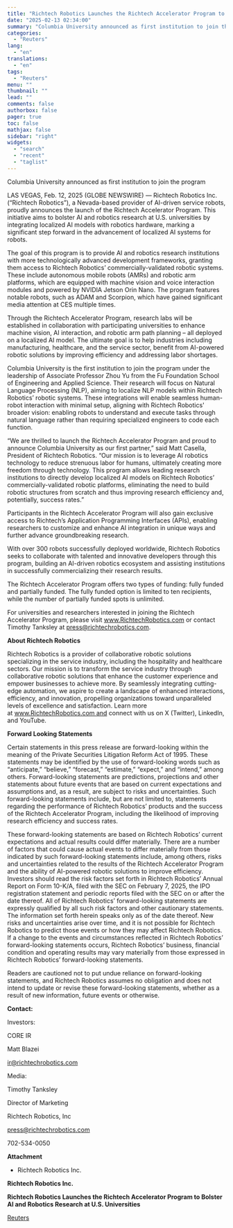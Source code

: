 ```yaml
---
title: "Richtech Robotics Launches the Richtech Accelerator Program to Bolster AI and Robotics Research at U.S. Universities"
date: "2025-02-13 02:34:00"
summary: "Columbia University announced as first institution to join the programLAS VEGAS, Feb. 12, 2025 (GLOBE NEWSWIRE) — Richtech Robotics Inc. (“Richtech Robotics”), a Nevada-based provider of AI-driven service robots, proudly announces the launch of the Richtech Accelerator Program. This initiative aims to bolster AI and robotics research at U.S. universities..."
categories:
  - "Reuters"
lang:
  - "en"
translations:
  - "en"
tags:
  - "Reuters"
menu: ""
thumbnail: ""
lead: ""
comments: false
authorbox: false
pager: true
toc: false
mathjax: false
sidebar: "right"
widgets:
  - "search"
  - "recent"
  - "taglist"
---
```


Columbia University announced as first institution to join the program

LAS VEGAS, Feb. 12, 2025 (GLOBE NEWSWIRE) — Richtech Robotics Inc. (“Richtech Robotics”), a Nevada-based provider of AI-driven service robots, proudly announces the launch of the Richtech Accelerator Program. This initiative aims to bolster AI and robotics research at U.S. universities by integrating localized AI models with robotics hardware, marking a significant step forward in the advancement of localized AI systems for robots.

The goal of this program is to provide AI and robotics research institutions with more technologically advanced development frameworks, granting them access to Richtech Robotics’ commercially-validated robotic systems. These include autonomous mobile robots (AMRs) and robotic arm platforms, which are equipped with machine vision and voice interaction modules and powered by NVIDIA Jetson Orin Nano. The program features notable robots, such as ADAM and Scorpion, which have gained significant media attention at CES multiple times.

Through the Richtech Accelerator Program, research labs will be established in collaboration with participating universities to enhance machine vision, AI interaction, and robotic arm path planning – all deployed on a localized AI model. The ultimate goal is to help industries including manufacturing, healthcare, and the service sector, benefit from AI-powered robotic solutions by improving efficiency and addressing labor shortages.

Columbia University is the first institution to join the program under the leadership of Associate Professor Zhou Yu from the Fu Foundation School of Engineering and Applied Science. Their research will focus on Natural Language Processing (NLP), aiming to localize NLP models within Richtech Robotics’ robotic systems. These integrations will enable seamless human-robot interaction with minimal setup, aligning with Richtech Robotics' broader vision: enabling robots to understand and execute tasks through natural language rather than requiring specialized engineers to code each function.

“We are thrilled to launch the Richtech Accelerator Program and proud to announce Columbia University as our first partner,” said Matt Casella, President of Richtech Robotics. “Our mission is to leverage AI robotics technology to reduce strenuous labor for humans, ultimately creating more freedom through technology. This program allows leading research institutions to directly develop localized AI models on Richtech Robotics’ commercially-validated robotic platforms, eliminating the need to build robotic structures from scratch and thus improving research efficiency and, potentially, success rates.”

Participants in the Richtech Accelerator Program will also gain exclusive access to Richtech’s Application Programming Interfaces (APIs), enabling researchers to customize and enhance AI integration in unique ways and further advance groundbreaking research.

With over 300 robots successfully deployed worldwide, Richtech Robotics seeks to collaborate with talented and innovative developers through this program, building an AI-driven robotics ecosystem and assisting institutions in successfully commercializing their research results.

The Richtech Accelerator Program offers two types of funding: fully funded and partially funded. The fully funded option is limited to ten recipients, while the number of partially funded spots is unlimited.

For universities and researchers interested in joining the Richtech Accelerator Program, please visit www.RichtechRobotics.com or contact Timothy Tanksley at press@richtechrobotics.com.

**About Richtech Robotics**

Richtech Robotics is a provider of collaborative robotic solutions specializing in the service industry, including the hospitality and healthcare sectors. Our mission is to transform the service industry through collaborative robotic solutions that enhance the customer experience and empower businesses to achieve more. By seamlessly integrating cutting-edge automation, we aspire to create a landscape of enhanced interactions, efficiency, and innovation, propelling organizations toward unparalleled levels of excellence and satisfaction. Learn more at www.RichtechRobotics.com and connect with us on X (Twitter), LinkedIn, and YouTube.

**Forward Looking Statements**

Certain statements in this press release are forward-looking within the meaning of the Private Securities Litigation Reform Act of 1995. These statements may be identified by the use of forward-looking words such as “anticipate,” “believe,” “forecast,” “estimate,” “expect,” and “intend,” among others. Forward-looking statements are predictions, projections and other statements about future events that are based on current expectations and assumptions and, as a result, are subject to risks and uncertainties. Such forward-looking statements include, but are not limited to, statements regarding the performance of Richtech Robotics’ products and the success of the Richtech Accelerator Program, including the likelihood of improving research efficiency and success rates.

These forward-looking statements are based on Richtech Robotics’ current expectations and actual results could differ materially. There are a number of factors that could cause actual events to differ materially from those indicated by such forward-looking statements include, among others, risks and uncertainties related to the results of the Richtech Accelerator Program and the ability of AI-powered robotic solutions to improve efficiency. Investors should read the risk factors set forth in Richtech Robotics’ Annual Report on Form 10-K/A, filed with the SEC on February 7, 2025, the IPO registration statement and periodic reports filed with the SEC on or after the date thereof. All of Richtech Robotics’ forward-looking statements are expressly qualified by all such risk factors and other cautionary statements. The information set forth herein speaks only as of the date thereof. New risks and uncertainties arise over time, and it is not possible for Richtech Robotics to predict those events or how they may affect Richtech Robotics. If a change to the events and circumstances reflected in Richtech Robotics’ forward-looking statements occurs, Richtech Robotics’ business, financial condition and operating results may vary materially from those expressed in Richtech Robotics’ forward-looking statements.

Readers are cautioned not to put undue reliance on forward-looking statements, and Richtech Robotics assumes no obligation and does not intend to update or revise these forward-looking statements, whether as a result of new information, future events or otherwise.

**Contact:**

Investors:

CORE IR

Matt Blazei

ir@richtechrobotics.com

Media:

Timothy Tanksley

Director of Marketing

Richtech Robotics, Inc

press@richtechrobotics.com

702-534-0050

**Attachment**

* Richtech Robotics Inc.

**Richtech Robotics Inc.**

**Richtech Robotics Launches the Richtech Accelerator Program to Bolster AI and Robotics Research at U.S. Universities**

[Reuters](https://www.tradingview.com/news/reuters.com,2025-02-12:newsml_GNXtYyb5:0-richtech-robotics-launches-the-richtech-accelerator-program-to-bolster-ai-and-robotics-research-at-u-s-universities/)
